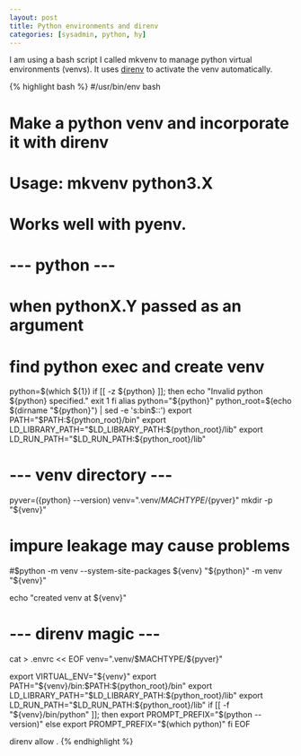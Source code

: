 ```yaml
---
layout: post
title: Python environments and direnv
categories: [sysadmin, python, hy]
---
```


I am using a bash script I called mkvenv to manage python virtual environments (venvs).
It uses [direnv](https://direnv.net) to activate the venv automatically.

{% highlight bash %}
#/usr/bin/env bash
#
# Make a python venv and incorporate it with direnv
# Usage: mkvenv python3.X
# Works well with pyenv.

# --- python ---
# when pythonX.Y passed as an argument
# find python exec and create venv
python=$(which ${1})
if [[ -z ${python} ]]; then
    echo "Invalid python ${python} specified."
    exit 1
fi
alias python="${python}"
python_root=$(echo $(dirname "${python}") | sed -e 's:bin$::')
export PATH="$PATH:${python_root}/bin"
export LD_LIBRARY_PATH="$LD_LIBRARY_PATH:${python_root}/lib"
export LD_RUN_PATH="$LD_RUN_PATH:${python_root}/lib"

# --- venv directory ---
pyver=$(${python} --version)
venv=".venv/${MACHTYPE}/${pyver}"
mkdir -p "${venv}"
# impure leakage may cause problems
#$python -m venv --system-site-packages ${venv}
"${python}" -m venv "${venv}"

echo "created venv at ${venv}"

# --- direnv magic ---
cat > .envrc << EOF
venv=".venv/\$MACHTYPE/${pyver}"

export VIRTUAL_ENV="\${venv}"
export PATH="\${venv}/bin:\$PATH:${python_root}/bin"
export LD_LIBRARY_PATH="$LD_LIBRARY_PATH:${python_root}/lib"
export LD_RUN_PATH="$LD_RUN_PATH:${python_root}/lib"
if [[ -f "\${venv}/bin/python" ]]; then
    export PROMPT_PREFIX="\$(python --version)"
else
    export PROMPT_PREFIX="\$(which python)"
fi
EOF

direnv allow .
{% endhighlight %}

